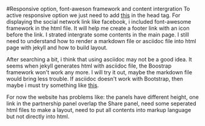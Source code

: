 #Responsive option, font-aweson framework and content intergration
To active responsive option we just need to add [this](https://github.com/solael/csmi.cemosis.fr/blob/master/index.html#L10) in the head tag.
For displaying the social network link like facebook, i included font-awesome framework in the html file. It will help me create a footer link with an icon before the link.
I strated intergrate some contents in the main page. I still need to understand how to render a markdown file or asciidoc file into html page with jekyll and how to build layout.

After searching a bit, i think that using asciidoc may not be a good idea. It seems when jekyll generates html with asciidoc file, the Boostrap framework won't work any more. I will try it out, maybe the markdown file would bring less trouble.
If asciidoc doesn't work with Bootstrap, then maybe i must try something like [this](http://laurent-laville.org/asciidoc/bootstrap/).

For now the website has problems like: 
the panels have different height, one link in the partnership panel overlap the Share panel, need some seperated html files to make a layout, need to put all contents into markup language but not directly into html.
